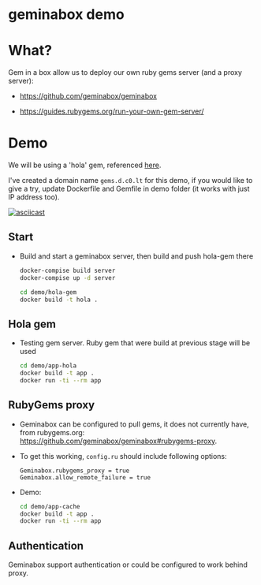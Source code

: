 geminabox demo
==============

# What?

Gem in a box allow us to deploy our own ruby gems server (and a proxy server):

- https://github.com/geminabox/geminabox

- https://guides.rubygems.org/run-your-own-gem-server/


# Demo

We will be using a 'hola' gem, referenced
[here](https://guides.rubygems.org/make-your-own-gem).

I've created a domain name `gems.d.c0.lt` for this demo, if you would like to
give a try, update Dockerfile and Gemfile in demo folder (it works with just IP
address too).

[![asciicast](https://asciinema.org/a/EK9STFwBEpSBeBjLZ4HGvhHuB.svg)](https://asciinema.org/a/EK9STFwBEpSBeBjLZ4HGvhHuB)


## Start

- Build and start a geminabox server, then build and push hola-gem there

    ```bash
    docker-compise build server
    docker-compise up -d server

    cd demo/hola-gem
    docker build -t hola .
    ```


## Hola gem

- Testing gem server. Ruby gem that were build at previous stage will be used

    ```bash
    cd demo/app-hola
    docker build -t app .
    docker run -ti --rm app
    ```


## RubyGems proxy

- Geminabox can be configured to pull gems, it does not currently have,
from rubygems.org: https://github.com/geminabox/geminabox#rubygems-proxy.

- To get this working, `config.ru` should include following options:

    ```
    Geminabox.rubygems_proxy = true
    Geminabox.allow_remote_failure = true
    ```

- Demo:

    ```bash
    cd demo/app-cache
    docker build -t app .
    docker run -ti --rm app
    ```


## Authentication

Geminabox support authentication or could be configured to work behind proxy.
